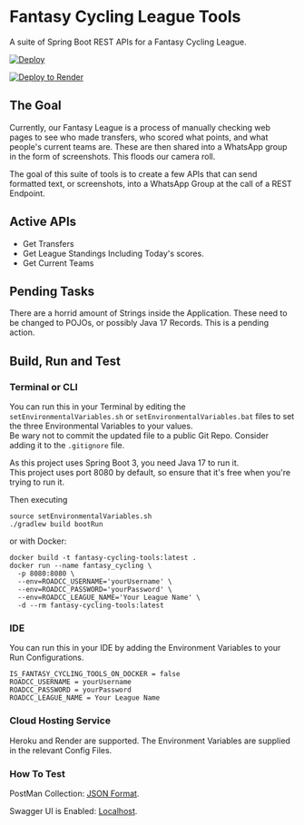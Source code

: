 # Fantasy Cycling League Tools

A suite of Spring Boot REST APIs for a Fantasy Cycling League.

[![Deploy](https://www.herokucdn.com/deploy/button.svg)](https://dashboard.heroku.com/new-app?template=https://github.com/lukegjpotter/FantasyCyclingLeagueTools)

[![Deploy to Render](https://render.com/images/deploy-to-render-button.svg)](https://render.com/deploy?repo=https://github.com/lukegjpotter/FantasyCyclingLeagueTools)

## The Goal

Currently, our Fantasy League is a process of manually checking web pages to see who made transfers, who scored what
points, and what people's current teams are. These are then shared into a WhatsApp group in the form of screenshots.
This floods our camera roll.

The goal of this suite of tools is to create a few APIs that can send formatted text, or screenshots, into a WhatsApp
Group at the call of a REST Endpoint.

## Active APIs

* Get Transfers
* Get League Standings Including Today's scores.
* Get Current Teams

## Pending Tasks

There are a horrid amount of Strings inside the Application. These need to be changed to POJOs, or possibly Java 17
Records. This is a pending action.

## Build, Run and Test

### Terminal or CLI

You can run this in your Terminal by editing the `setEnvironmentalVariables.sh` or `setEnvironmentalVariables.bat`
files to set the three Environmental Variables to your values.  
Be wary not to commit the updated file to a public Git Repo. Consider adding it to the `.gitignore` file.

As this project uses Spring Boot 3, you need Java 17 to run it.  
This project uses port 8080 by default, so ensure that it's free when you're trying to run it.

Then executing

    source setEnvironmentalVariables.sh
    ./gradlew build bootRun

or with Docker:

    docker build -t fantasy-cycling-tools:latest .
    docker run --name fantasy_cycling \
      -p 8080:8080 \
      --env=ROADCC_USERNAME='yourUsername' \
      --env=ROADCC_PASSWORD='yourPassword' \
      --env=ROADCC_LEAGUE_NAME='Your League Name' \
      -d --rm fantasy-cycling-tools:latest

### IDE

You can run this in your IDE by adding the Environment Variables to your Run Configurations.

    IS_FANTASY_CYCLING_TOOLS_ON_DOCKER = false
    ROADCC_USERNAME = yourUsername
    ROADCC_PASSWORD = yourPassword
    ROADCC_LEAGUE_NAME = Your League Name

### Cloud Hosting Service

Heroku and Render are supported. The Environment Variables are supplied in the relevant Config Files.

### How To Test

PostMan Collection: [JSON Format](https://www.getpostman.com/collections/6f8d705afefeb67c6aa8).

Swagger UI is Enabled: [Localhost](http://localhost:8080/swagger-ui/index.html).
